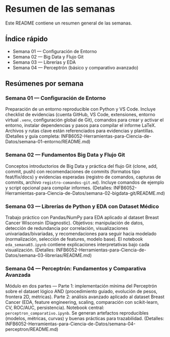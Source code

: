 # Resumen de las semanas

Este README contiene un resumen general de las semanas.

## Índice rápido
- Semana 01 — Configuración de Entorno
- Semana 02 — Big Data y Flujo Git
- Semana 03 — Librerías y EDA
- Semana 04 — Perceptrón (básico y comparativo avanzado)

## Resúmenes por semana

### Semana 01 — Configuración de Entorno
Preparación de un entorno reproducible con Python y VS Code. Incluye checklist de evidencias (cuenta GitHub, VS Code, extensiones, entorno virtual `.venv`, configuración global de Git), comandos para crear y activar el entorno, instalar dependencias y pasos para compilar el informe LaTeX. Archivos y rutas clave están referenciados para evidencias y plantillas.
(Detalles y guía completa: INFB6052-Herramientas-para-Ciencia-de-Datos/semana-01-entorno/README.md)

### Semana 02 — Fundamentos Big Data y Flujo Git
Conceptos introductorios de Big Data y práctica del flujo Git (clone, add, commit, push) con recomendaciones de commits (formatos tipo feat/fix/docs) y evidencias esperadas (registro de comandos, capturas de commits, archivo `registro-comandos-git.md`). Incluye comandos de ejemplo y script opcional para compilar informes.
(Detalles: INFB6052-Herramientas-para-Ciencia-de-Datos/semana-02-bigdata-git/README.md)

### Semana 03 — Librerías de Python y EDA con Dataset Médico
Trabajo práctico con Pandas/NumPy para EDA aplicado al dataset Breast Cancer Wisconsin (Diagnostic). Objetivos: manipulación de datos, detección de redundancia por correlación, visualizaciones univariadas/bivariadas, y recomendaciones para seguir hacia modelado (normalización, selección de features, modelo base). El notebook `eda_semana03.ipynb` contiene explicaciones interpretativas bajo cada visualización.
(Detalles: INFB6052-Herramientas-para-Ciencia-de-Datos/semana-03-librerias/README.md)

### Semana 04 — Perceptrón: Fundamentos y Comparativa Avanzada
Módulo en dos partes — Parte 1: implementación mínima del Perceptrón sobre el dataset lógico AND (procedimiento guiado, evolución de pesos, frontera 2D, métricas). Parte 2: análisis avanzado aplicado al dataset Breast Cancer (EDA, feature engineering, scaling, comparación con scikit-learn, CV, ROC/AUC, persistencia). Notebook central: `perceptron_comparativo.ipynb`. Se generan artefactos reproducibles (modelos, métricas, curvas) y buenas prácticas para trazabilidad.
(Detalles: INFB6052-Herramientas-para-Ciencia-de-Datos/semana-04-perceptron/README.md)

